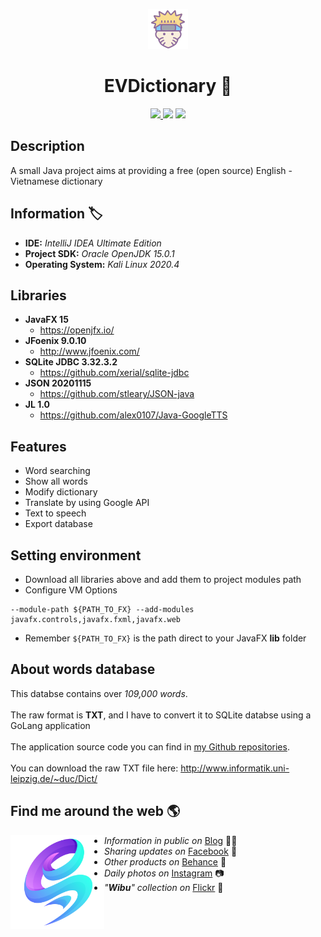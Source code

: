 <p align="center">
  <a href="https://meokisama.github.io">
    <img src="https://raw.githubusercontent.com/meokisama/lightboxgallery/master/images/favicon.png" />
  </a>
</p>

<h1 align="center"> EVDictionary 📖 </h1>
<p align="center">
  <a href="https://github.com/meokisama/meokisama.github.io/blob/develop/LICENSE">
    <img src="https://img.shields.io/badge/license-UNLICENSE-blue.svg"/>
  </a>
  <img src="https://img.shields.io/badge/PRs-welcome-brightgreen.svg"/>
  <a href="https://twitter.com/intent/follow?screen_name=meokiiii">
    <img src="https://img.shields.io/twitter/follow/meokiiii.svg?label=Follow%20@meokiiii"/>
  </a>
</p>

## Description
A small Java project aims at providing a free (open source) English - Vietnamese dictionary 

## Information 🏷
- __IDE:__ _IntelliJ IDEA Ultimate Edition_
- __Project SDK:__ _Oracle OpenJDK 15.0.1_
- __Operating System:__ _Kali Linux 2020.4_

## Libraries
- __JavaFX 15__
    - https://openjfx.io/
- __JFoenix 9.0.10__
    - http://www.jfoenix.com/
- __SQLite JDBC 3.32.3.2__
    - https://github.com/xerial/sqlite-jdbc
- __JSON 20201115__
    - https://github.com/stleary/JSON-java
- __JL 1.0__
    - https://github.com/alex0107/Java-GoogleTTS

## Features
- Word searching
- Show all words
- Modify dictionary
- Translate by using Google API
- Text to speech
- Export database
## Setting environment
- Download all libraries above and add them to project modules path
- Configure VM Options
```
--module-path ${PATH_TO_FX} --add-modules javafx.controls,javafx.fxml,javafx.web
```
- Remember ```${PATH_TO_FX}``` is the path direct to your JavaFX __lib__ folder
## About words database
This databse contains over _109,000 words_.\
&nbsp;\
The raw format is __TXT__, and I have to convert it to SQLite databse using a GoLang application\
&nbsp;\
The application source code you can find in <a href = 'https://github.com/meokisama'>my Github repositories</a>.\
&nbsp;\
You can download the raw TXT file here: http://www.informatik.uni-leipzig.de/~duc/Dict/
## Find me around the web 🌎
<a href="https://facebook.com/slytherinnn/"><img align="left" width="150" height="150" src="https://github.com/meokisama/meokisama/blob/master/image/2750554.png"></a>
- _Information in public on_ <a href="https://meokisama.github.io/">Blog</a> ✍🏾
- _Sharing updates on_ <a href="https://facebook.com/slytherinnn/">Facebook</a> 💼
- _Other products on_ <a href="https://www.behance.net/meokisama">Behance</a> 🏓
- _Daily photos on_ <a href="https://www.instagram.com/hi.im.meoki/">Instagram</a> 📷
- _"__Wibu__" collection on_ <a href="https://www.flickr.com/photos/meokisama/albums">Flickr</a> 👾

